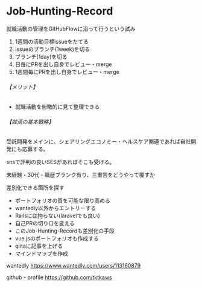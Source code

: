 # Job-Hunting-Record

就職活動の管理をGitHubFlowに沿って行うという試み

1. 1週間の活動目標issueをたてる
2. issueのブランチ(1week)を切る
3. ブランチ(1day)を切る
4. 日毎にPRを出し自身でレビュー・merge
5. 1週間毎にPRを出し自身でレビュー・merge

###### 【メリット】
- 就職活動を俯瞰的に見て整理できる
###### 【就活の基本戦略】

受託開発をメインに、シェアリングエコノミー・ヘルスケア関連であれば自社開発にも応募する。

snsで評判の良いSESがあればそこも受ける。

未経験・30代・職歴ブランク有り、三重苦をどうやって覆すか

差別化できる箇所を探す
- ポートフォリオの質を可能な限り高める
- wantedly以外からエントリーする
- Railsには拘らない(laravelでも良い)
- 自己PRの切り口を変える
- このJob-Hunting-Recordも差別化の手段
- vue.jsのポートフォリオも作成する
- qiitaに記事を上げる
- マインドマップを作成

wantedly
https://www.wantedly.com/users/113160879

github - profile
https://github.com/tktkaws

